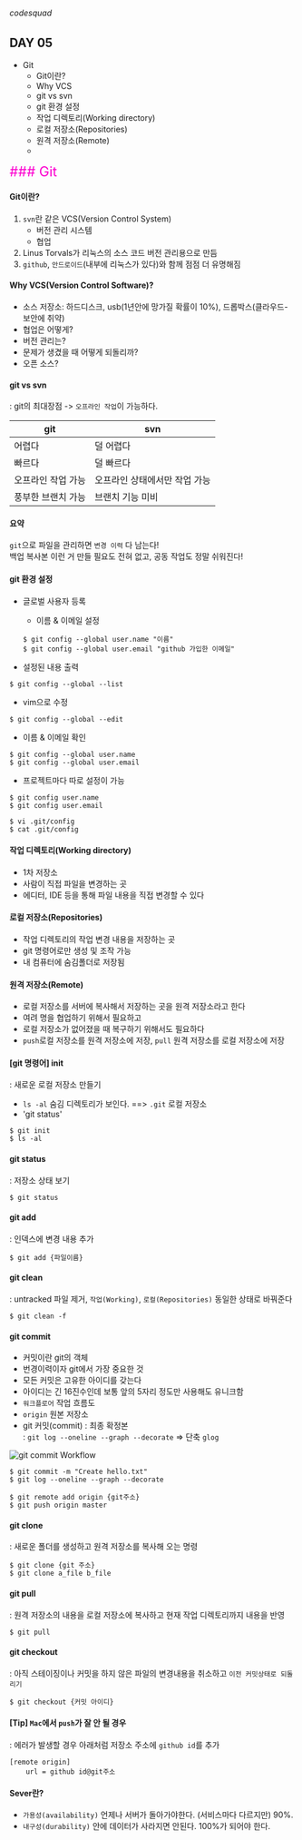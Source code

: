 ###### codesquad

## DAY 05
- Git
	- Git이란?
	- Why VCS
	- git vs svn
	- git 환경 설정
	- 작업 디렉토리(Working directory)
	- 로컬 저장소(Repositories)
	- 원격 저장소(Remote)
	-

<span style="color:#FC00CF; font-size:24px">### Git</span>

#### Git이란?
1. `svn`란 같은 VCS(Version Control System) <br>
	- 버전 관리 시스템 <br>
	- 협업 <br>
2. Linus Torvals가 리눅스의 소스 코드 버전 관리용으로 만듬<br>
3. `github`, `안드로이드`(내부에 리눅스가 있다)와 함께 점점 더 유명해짐 <br>

#### Why VCS(Version Control Software)?
- 소스 저장소: 하드디스크, usb(1년안에 망가질 확률이 10%), 드롭박스(클라우드- 보안에 취약)
- 협업은 어떻게?
- 버전 관리는?
- 문제가 생겼을 때 어떻게 되돌리까?
- 오픈 소스?

#### git vs svn
: git의 최대장점 -> `오프라인 작업`이 가능하다.

git | svn
------| ---------
어렵다 | 덜 어렵다
빠르다 | 덜 빠르다
오프라인 작업 가능 | 오프라인 상태에서만 작업 가능
풍부한 브랜치 가능 | 브랜치 기능 미비

#### 요약
`git`으로 파일을 관리하면 `변경 이력` 다 남는다! <br>
백업 복사본 이런 거 만들 필요도 전혀 없고, 공동 작업도 정말 쉬워진다!

#### git 환경 설정
- 글로벌 사용자 등록
	- 이름 & 이메일 설정 <br>

	```
	$ git config --global user.name "이름"
	$ git config --global user.email "github 가입한 이메일"
	```

- 설정된 내용 출력 <br>
```
$ git config --global --list
```

- vim으로 수정 <br>
```
$ git config --global --edit
```

- 이름 & 이메일 확인 <br>
```
$ git config --global user.name
$ git config --global user.email
```

- 프로젝트마다 따로 설정이 가능 <br>
```
$ git config user.name
$ git config user.email

$ vi .git/config
$ cat .git/config
```

#### 작업 디렉토리(Working directory)
- 1차 저장소
- 사람이 직접 파일을 변경하는 곳
- 에디터, IDE 등을 통해 파일 내용을 직접 변경할 수 있다

#### 로컬 저장소(Repositories)
- 작업 디렉토리의 작업 변경 내용을 저장하는 곳
- git 명령어로만 생성 및 조작 가능
- 내 컴퓨터에 숨김폴더로 저장됨

#### 원격 저장소(Remote)
- 로컬 저장소를 서버에 복사해서 저장하는 곳을 원격 저장소라고 한다
- 여려 명을 협업하기 위해서 필요하고
- 로컬 저장소가 없어졌을 때 복구하기 위해서도 필요하다
- `push`로컬 저장소를 원격 저장소에 저장, `pull` 원격 저장소를 로컬 저장소에 저장

#### [git 명령어] init <br>
: 새로운 로컬 저장소 만들기 <br>
- `ls -al` 숨김 디렉토리가 보인다. ==> `.git` 로컬 저장소
- 'git status'

```
$ git init
$ ls -al
```

#### git status <br>
: 저장소 상태 보기

```
$ git status
```

#### git add <br>
: 인덱스에 변경 내용 추가

```
$ git add {파일이름}
```

#### git clean
: untracked 파일 제거, `작업(Working)`, `로컬(Repositories)` 동일한 상태로 바꿔준다

```
$ git clean -f
```

#### git commit
- 커밋이란 git의 객체
- 번경이력이자 git에서 가장 중요한 것
- 모든 커밋은 고유한 아이디를 갖는다
- 아이디는 긴 16진수인데 보통 앞의 5자리 정도만 사용해도 유니크함
- `워크플로어` 작업 흐름도
- `origin` 원본 저장소
- git 커밋(commit) : 최종 확정본 <br>
: `git log --oneline --graph --decorate` => 단축 `glog`

![git commit Workflow](../Assets/git_commit.png)

```
$ git commit -m "Create hello.txt"
$ git log --oneline --graph --decorate

$ git remote add origin {git주소}
$ git push origin master
```

#### git clone
: 새로운 폴더를 생성하고 원격 저장소를 복사해 오는 명령  

```
$ git clone {git 주소}
$ git clone a_file b_file
```

#### git pull
: 원격 저장소의 내용을 로컬 저장소에 복사하고 현재 작업 디렉토리까지 내용을 반영

```
$ git pull
```

#### git checkout
: 아직 스테이징이나 커밋을 하지 않은 파일의 변경내용을 취소하고 `이전 커밋상태로 되돌리기`

```
$ git checkout {커밋 아이디}
```

#### [Tip] `Mac`에서 `push`가 잘 안 될 경우
: 에러가 발생할 경우 아래처럼 저장소 주소에 `github id`를 추가

```
[remote origin]
	url = github id@git주소
```

#### Sever란?
- `가용성(availability)` 언제나 서버가 돌아가야한다. (서비스마다 다르지만) 90%.
- `내구성(durability)` 안에 데이터가 사라지면 안된다. 100%가 되어야 한다.
